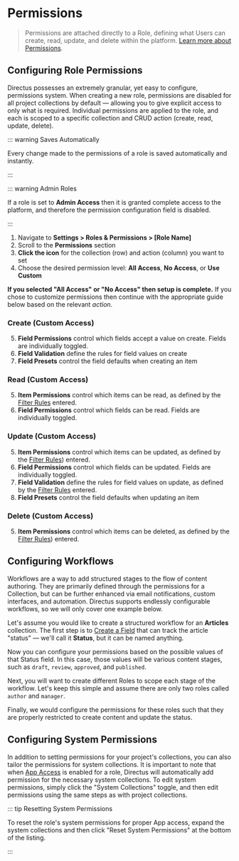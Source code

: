 # Permissions

> Permissions are attached directly to a Role, defining what Users can create, read, update, and delete within the
> platform. [Learn more about Permissions](/concepts/permissions/).

## Configuring Role Permissions

Directus possesses an extremely granular, yet easy to configure, permissions system. When creating a new role,
permissions are disabled for all project collections by default — allowing you to give explicit access to only what is
required. Individual permissions are applied to the role, and each is scoped to a specific collection and CRUD action
(create, read, update, delete).

::: warning Saves Automatically

Every change made to the permissions of a role is saved automatically and instantly.

:::

::: warning Admin Roles

If a role is set to **Admin Access** then it is granted complete access to the platform, and therefore the permission
configuration field is disabled.

:::

1. Navigate to **Settings > Roles & Permissions > [Role Name]**
2. Scroll to the **Permissions** section
3. **Click the icon** for the collection (row) and action (column) you want to set
4. Choose the desired permission level: **All Access**, **No Access**, or **Use Custom**

**If you selected "All Access" or "No Access" then setup is complete.** If you chose to customize permissions then
continue with the appropriate guide below based on the relevant _action_.

### Create (Custom Access)

5. **Field Permissions** control which fields accept a value on create. Fields are individually toggled.
6. **Field Validation** define the rules for field values on create
7. **Field Presets** control the field defaults when creating an item

### Read (Custom Access)

5. **Item Permissions** control which items can be read, as defined by the [Filter Rules](/reference/filter-rules)
   entered.
6. **Field Permissions** control which fields can be read. Fields are individually toggled.

### Update (Custom Access)

5. **Item Permissions** control which items can be updated, as defined by the [Filter Rules](/reference/filter-rules))
   entered.
6. **Field Permissions** control which fields can be updated. Fields are individually toggled.
7. **Field Validation** define the rules for field values on update, as defined by the
   [Filter Rules](/reference/filter-rules) entered.
8. **Field Presets** control the field defaults when updating an item

### Delete (Custom Access)

5. **Item Permissions** control which items can be deleted, as defined by the [Filter Rules](/reference/filter-rules/))
   entered.

## Configuring Workflows

Workflows are a way to add structured stages to the flow of content authoring. They are primarily defined through the
permissions for a Collection, but can be further enhanced via email notifications, custom interfaces, and automation.
Directus supports endlessly configurable workflows, so we will only cover one example below.

Let's assume you would like to create a structured workflow for an **Articles** collection. The first step is to
[Create a Field](/guides/fields/#creating-a-field) that can track the article "status" — we'll call it **Status**, but
it can be named anything.

Now you can configure your permissions based on the possible values of that Status field. In this case, those values
will be various content stages, such as `draft`, `review`, `approved`, and `published`.

Next, you will want to create different Roles to scope each stage of the workflow. Let's keep this simple and assume
there are only two roles called `author` and `manager`.

Finally, we would configure the permissions for these roles such that they are properly restricted to create content and
update the status.

<!-- @TODO -->

## Configuring System Permissions

In addition to setting permissions for your project's collections, you can also tailor the permissions for system
collections. It is important to note that when [App Access](/guides/roles/#configuring-a-role) is enabled for a role,
Directus will automatically add permission for the necessary system collections. To edit system permissions, simply
click the "System Collections" toggle, and then edit permissions using the same steps as with project collections.

::: tip Resetting System Permissions

To reset the role's system permissions for proper App access, expand the system collections and then click "Reset System
Permissions" at the bottom of the listing.

:::
